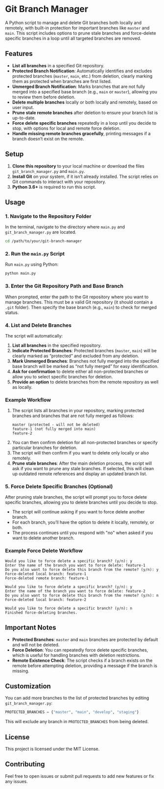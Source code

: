 # Git Branch Manager

A Python script to manage and delete Git branches both locally and remotely, with built-in protection for important branches like `master` and `main`. This script includes options to prune stale branches and force-delete specific branches in a loop until all targeted branches are removed.

## Features

- **List all branches** in a specified Git repository.
- **Protected Branch Notification**: Automatically identifies and excludes protected branches (`master`, `main`, etc.) from deletion, clearly marking them as protected when branches are first listed.
- **Unmerged Branch Notification**: Marks branches that are not fully merged into a specified base branch (e.g., `main` or `master`), allowing you to review them before deletion.
- **Delete multiple branches** locally or both locally and remotely, based on user input.
- **Prune stale remote branches** after deletion to ensure your branch list is up-to-date.
- **Force delete specific branches** repeatedly in a loop until you decide to stop, with options for local and remote force deletion.
- **Handle missing remote branches gracefully**, printing messages if a branch doesn’t exist on the remote.

## Setup

1. **Clone this repository** to your local machine or download the files `git_branch_manager.py` and `main.py`.
2. **Install Git** on your system, if it isn’t already installed. The script relies on Git commands to interact with your repository.
3. **Python 3.6+** is required to run this script.

## Usage

### 1. Navigate to the Repository Folder

In the terminal, navigate to the directory where `main.py` and `git_branch_manager.py` are located.

```bash
cd /path/to/your/git-branch-manager
```

### 2. Run the `main.py` Script

Run `main.py` using Python:

```bash
python main.py
```

### 3. Enter the Git Repository Path and Base Branch

When prompted, enter the path to the Git repository where you want to manage branches. This must be a valid Git repository (it should contain a `.git` folder). Then specify the base branch (e.g., `main`) to check for merged status.

### 4. List and Delete Branches

The script will automatically:

1. **List all branches** in the specified repository.
2. **Indicate Protected Branches**: Protected branches (`master`, `main`) will be clearly marked as “protected” and excluded from any deletion.
3. **Mark Unmerged Branches**: Branches not fully merged into the specified base branch will be marked as “not fully merged” for easy identification.
4. **Ask for confirmation** to delete either all non-protected branches or allow you to select specific branches for deletion.
5. **Provide an option** to delete branches from the remote repository as well as locally.

### Example Workflow

1. The script lists all branches in your repository, marking protected branches and branches that are not fully merged as follows:
   ```plaintext
   master (protected - will not be deleted)
   feature-1 (not fully merged into main)
   feature-2
   ```
2. You can then confirm deletion for all non-protected branches or specify particular branches for deletion.
3. The script will then confirm if you want to delete only locally or also remotely.
4. **Prune stale branches**: After the main deletion process, the script will ask if you want to prune any stale branches. If selected, this will clean up outdated remote references and display an updated branch list.

### 5. Force Delete Specific Branches (Optional)

After pruning stale branches, the script will prompt you to force delete specific branches, allowing you to delete branches until you decide to stop.

- The script will continue asking if you want to force delete another branch.
- For each branch, you’ll have the option to delete it locally, remotely, or both.
- The process continues until you respond with "no" when asked if you want to delete another branch.

### Example Force Delete Workflow

```plaintext
Would you like to force delete a specific branch? (y/n): y
Enter the name of the branch you want to force delete: feature-1
Do you also want to force delete this branch from the remote? (y/n): y
Force-deleted local branch: feature-1
Force-deleted remote branch: feature-1

Would you like to force delete a specific branch? (y/n): y
Enter the name of the branch you want to force delete: feature-2
Do you also want to force delete this branch from the remote? (y/n): n
Force-deleted local branch: feature-2

Would you like to force delete a specific branch? (y/n): n
Finished force-deleting branches.
```

## Important Notes

- **Protected Branches**: `master` and `main` branches are protected by default and will not be deleted.
- **Force Deletion**: You can repeatedly force delete specific branches, which is useful for handling branches with deletion restrictions.
- **Remote Existence Check**: The script checks if a branch exists on the remote before attempting deletion, providing a message if the branch is missing.

## Customization

You can add more branches to the list of protected branches by editing `git_branch_manager.py`:

```python
PROTECTED_BRANCHES = {"master", "main", "develop", "staging"}
```

This will exclude any branch in `PROTECTED_BRANCHES` from being deleted.

## License

This project is licensed under the MIT License.

## Contributing

Feel free to open issues or submit pull requests to add new features or fix any issues.